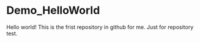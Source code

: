 # Demo_HelloWorld
Hello world! This is the frist repository in github for me. Just for repository test. 
